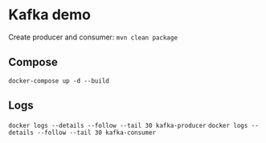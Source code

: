 # Kafka demo
Create producer and consumer: `mvn clean package`

## Compose
`docker-compose up -d --build` 

## Logs
`docker logs --details --follow --tail 30 kafka-producer`
`docker logs --details --follow --tail 30 kafka-consumer`
